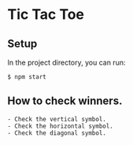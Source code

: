 # Tic Tac Toe

## Setup
In the project directory, you can run:
```
$ npm start
```

## How to check winners.
```
- Check the vertical symbol.
- Check the horizontal symbol.
- Check the diagonal symbol.
```